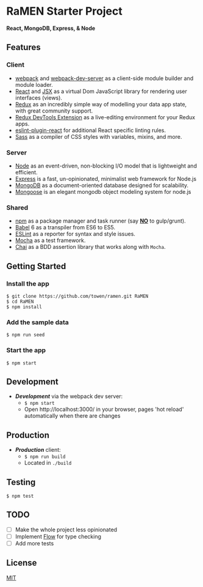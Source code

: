 # RaMEN Starter Project
**React, MongoDB, Express, & Node**

## Features

### Client
- [webpack](http://webpack.github.io/) and [webpack-dev-server](https://webpack.github.io/docs/webpack-dev-server.html) as a client-side module builder and module loader.
- [React](https://facebook.github.io/react/) and [JSX](https://facebook.github.io/jsx/) as a virtual Dom JavaScript library for rendering user interfaces (views).
- [Redux](http://redux.js.org/) as an incredibly simple way of modelling your data app state, with great community support.
- [Redux DevTools Extension](http://extension.remotedev.io/) as a live-editing environment for your Redux apps.
- [eslint-plugin-react](https://github.com/yannickcr/eslint-plugin-react) for additional React specific linting rules.
- [Sass](http://sass-lang.com/) as a compiler of CSS styles with variables, mixins, and more.

### Server

- [Node](http://nodejs.org/) as an event-driven, non-blocking I/O model that is lightweight and efficient.
- [Express](http://expressjs.com/) is a fast, un-opinionated, minimalist web framework for Node.js
- [MongoDB](https://www.mongodb.com/) as a document-oriented database designed for scalability.
- [Mongoose](http://mongoosejs.com/) is an elegant mongodb object modeling system for node.js

### Shared

- [npm](https://www.npmjs.com/) as a package manager and task runner (say [**NO**](http://blog.keithcirkel.co.uk/why-we-should-stop-using-grunt/) to gulp/grunt).
- [Babel](http://babeljs.io/) 6 as a transpiler from ES6 to ES5.
- [ESLint](http://eslint.org/) as a reporter for syntax and style issues.
- [Mocha](https://mochajs.org/) as a test framework.
- [Chai](http://chaijs.com/) as a BDD assertion library that works along with `Mocha`.

## Getting Started
### Install the app
```
$ git clone https://github.com/towen/ramen.git RaMEN
$ cd RaMEN
$ npm install
```
### Add the sample data
```
$ npm run seed
```
### Start the app
```
$ npm start
```

## Development

* ***Development*** via the webpack dev server:
  * `$ npm start`
  * Open http://localhost:3000/ in your browser, pages 'hot reload' automatically when there are changes

## Production

* ***Production*** client:
  * `$ npm run build`
  * Located in `./build`

## Testing
```
$ npm test
```

## TODO

- [ ] Make the whole project less opinionated
- [ ] Implement [Flow](https://flowtype.org/) for type checking
- [ ] Add more tests

## License

[MIT](./LICENSE.md)
